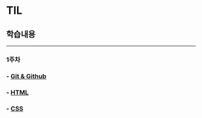 # TIL
## 학습내용
---
### 1주차
### - [Git & Github](https://github.com/ko-wonjin/TIL/blob/main/Quest.00/TIL/git%26github.md)

### - [HTML](https://github.com/ko-wonjin/TIL/blob/main/Quest.00/TIL/HTML.md)

### - [CSS](https://github.com/ko-wonjin/TIL/blob/main/Quest.00/TIL/CSS.md)


